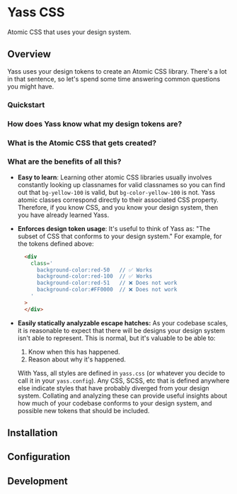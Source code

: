 
# Yass CSS

Atomic CSS that uses your design system.

## Overview

Yass uses your design tokens to create an Atomic CSS library. There's a lot in that sentence, so let's spend some time answering common questions you might have.

### Quickstart


### How does Yass know what my design tokens are? 

### What is the Atomic CSS that gets created?

### What are the benefits of all this?

- **Easy to learn**: Learning other atomic CSS libraries usually involves constantly looking up classnames for valid classnames so you can find out that `bg-yellow-100` is valid, but `bg-color-yellow-100` is not. Yass atomic classes correspond directly to their associated CSS property. Therefore, if you know CSS, and you know your design system, then you have already learned Yass.
- **Enforces design token usage**: It's useful to think of Yass as: "The subset of CSS that conforms to your design system." For example, for the tokens defined above:
  ```html
    <div
      class='
        background-color:red-50   // ✅ Works
        background-color:red-100  // ✅ Works
        background-color:red-51   // ❌ Does not work
        background-color:#FF0000  // ❌ Does not work
      '    
    >
    </div>
  ```
- **Easily statically analyzable escape hatches:** As your codebase scales, it is reasonable to expect that there will be designs your design system isn't able to represent. This is normal, but it's valuable to be able to:
  1. Know when this has happened.
  2. Reason about why it's happened.

  With Yass, all styles are defined in `yass.css` (or whatever you decide to call it in your `yass.config`). Any CSS, SCSS, etc that is defined anywhere else indicate styles that have probably diverged from your design system. Collating and analyzing these can provide useful insights about how much of your codebase conforms to your design system, and possible new tokens that should be included. 

## Installation

## Configuration

## Development
